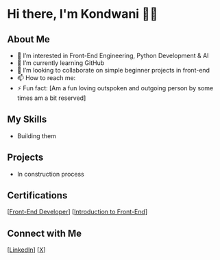 # Hi there, I'm Kondwani 👋🏻


## About Me 
- 👀 I’m interested in Front-End Engineering, Python Development & AI
- 🌱 I’m currently learning GitHub
- 💞️ I’m looking to collaborate on simple beginner projects in front-end
- 📫 How to reach me:
- ⚡ Fun fact: [Am a fun loving outspoken and outgoing person by some times am a bit reserved]

## My Skills
- Building them

## Projects 
- In construction process

## Certifications
[[Front-End Developer](https://hyperskill.org/certificates/47c4ef88-aa33-440d-a14c-0dff30d1ab29.pdf)]
[[Introduction to Front-End](https://hyperskill.org/certificates/ce63eec9-acc9-4b7a-8745-28a280408273.pdf)]
## Connect with Me 
[[LinkedIn](https://www.linkedin.com/in/kondwani-paul-kufeyani)]
[[X](https://twitter.com/kufeyanik)]
